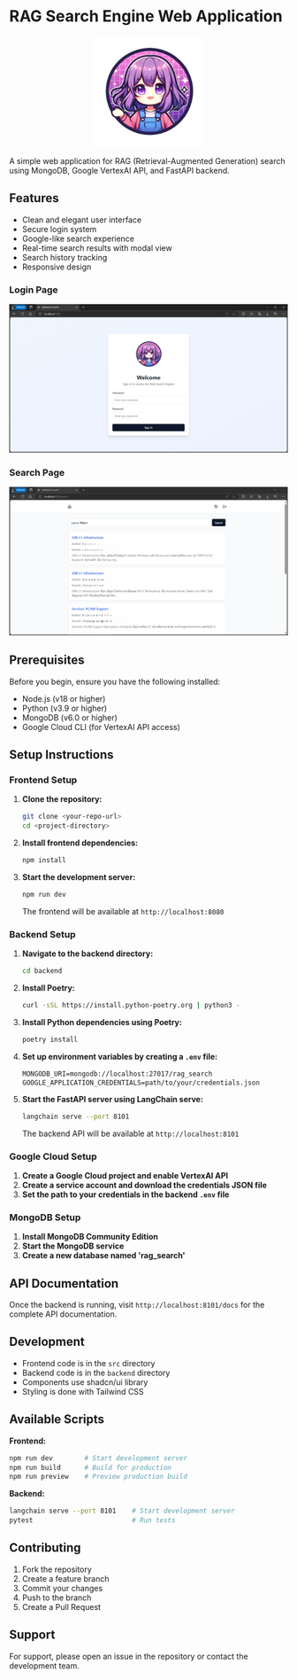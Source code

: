 # RAG Search Engine Web Application

<!-- markdownlint-disable MD033 -->
<p align="center">
  <img src="./src/components/cute_logo.png" alt="Cute Logo" width="200" height="200">
</p>
<!-- markdownlint-enable MD033 -->

A simple web application for RAG (Retrieval-Augmented Generation) search using MongoDB, Google VertexAI API, and FastAPI backend.
    
## Features

- Clean and elegant user interface
- Secure login system
- Google-like search experience
- Real-time search results with modal view
- Search history tracking
- Responsive design

### Login Page
![Login Page](./src/components/login-page.png)

### Search Page
![Search Page](./src/components/search-page.png)

## Prerequisites

Before you begin, ensure you have the following installed:
- Node.js (v18 or higher)
- Python (v3.9 or higher)
- MongoDB (v6.0 or higher)
- Google Cloud CLI (for VertexAI API access)

## Setup Instructions

### Frontend Setup

1. **Clone the repository:**
   ```bash
   git clone <your-repo-url>
   cd <project-directory>
   ```

2. **Install frontend dependencies:**
   ```bash
   npm install
   ```

3. **Start the development server:**
   ```bash
   npm run dev
   ```

   The frontend will be available at `http://localhost:8080`

### Backend Setup

1. **Navigate to the backend directory:**
   ```bash
   cd backend
   ```

2. **Install Poetry:**
   ```bash
   curl -sSL https://install.python-poetry.org | python3 -
   ```

3. **Install Python dependencies using Poetry:**
   ```bash
   poetry install
   ```

4. **Set up environment variables by creating a `.env` file:**
   ```env
   MONGODB_URI=mongodb://localhost:27017/rag_search
   GOOGLE_APPLICATION_CREDENTIALS=path/to/your/credentials.json
   ```

5. **Start the FastAPI server using LangChain serve:**
   ```bash
   langchain serve --port 8101
   ```

   The backend API will be available at `http://localhost:8101`

### Google Cloud Setup

1. **Create a Google Cloud project and enable VertexAI API**
2. **Create a service account and download the credentials JSON file**
3. **Set the path to your credentials in the backend `.env` file**

### MongoDB Setup

1. **Install MongoDB Community Edition**
2. **Start the MongoDB service**
3. **Create a new database named 'rag_search'**

## API Documentation

Once the backend is running, visit `http://localhost:8101/docs` for the complete API documentation.

## Development

- Frontend code is in the `src` directory
- Backend code is in the `backend` directory
- Components use shadcn/ui library
- Styling is done with Tailwind CSS

## Available Scripts

**Frontend:**
```bash
npm run dev        # Start development server
npm run build      # Build for production
npm run preview    # Preview production build
```

**Backend:**
```bash
langchain serve --port 8101    # Start development server
pytest                         # Run tests
```

## Contributing

1. Fork the repository
2. Create a feature branch
3. Commit your changes
4. Push to the branch
5. Create a Pull Request

## Support

For support, please open an issue in the repository or contact the development team.

